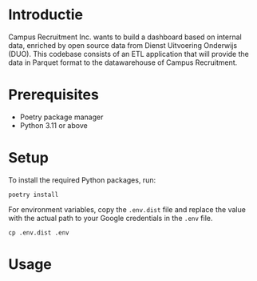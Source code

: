 # Introductie
Campus Recruitment Inc. wants to build a dashboard based on internal data, enriched by 
open source data from Dienst Uitvoering Onderwijs (DUO). This codebase consists of an ETL 
application that will provide the data in Parquet format to the datawarehouse of Campus 
Recruitment. 

# Prerequisites
- Poetry package manager
- Python 3.11 or above

# Setup
To install the required Python packages, run: 
```shell
poetry install
```

For environment variables, copy the `.env.dist` file and replace the value with the actual
path to your Google credentials in the `.env` file.
```shell
cp .env.dist .env
```

# Usage

